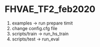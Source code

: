 # FHVAE_TF2_feb2020

1) examples -> run prepare timit
2) change config.cfg file
3) scripts/train -> run_hs_train
4) scripts/test -> run_eval
